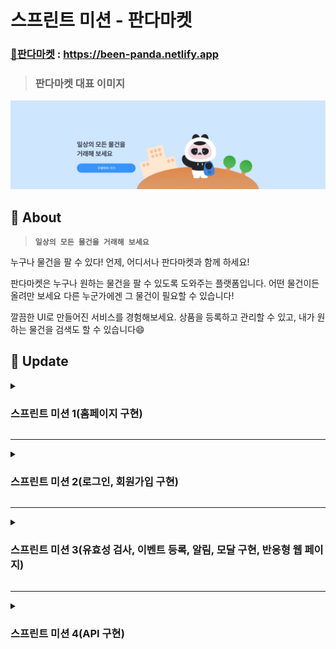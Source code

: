 # 스프린트 미션 - 판다마켓

### [🐼판다마켓](https://been-panda.netlify.app) : https://been-panda.netlify.app

> ### 판다마켓 대표 이미지

![판다마켓 대표 이미지](/image/img_preview.png)

## 🐼 About

> **`일상의 모든 물건을 거래해 보세요`**

누구나 물건을 팔 수 있다! 언제, 어디서나 판다마켓과 함께 하세요!

판다마켓은 누구나 원하는 물건을 팔 수 있도록 도와주는 플랫폼입니다. 어떤 물건이든 올려만 보세요 다른 누군가에겐 그 물건이 필요할 수 있습니다!

깔끔한 UI로 만들어진 서비스를 경험해보세요. 상품을 등록하고 관리할 수 있고, 내가 원하는 물건을 검색도 할 수 있습니다😄

##  🔄️ Update
<details>
<summary>
  
  ### 스프린트 미션 1(홈페이지 구현)
</summary>
<div markdown="1">
  
  #### [ 추가 ]
  - 메인 홈페이지 구현

  #### [ 수정 ]
  - Footer 연도
</div>
</details>

---
<details>
<summary>
  
  ### 스프린트 미션 2(로그인, 회원가입 구현)
</summary>
<div markdown="1">
  
  ####  [ 추가 ]
  - 로그인 btn 활성화
  - 눈 모양 토글 스위치

  #### [ 적용 ]
  - 구글 애널리틱스
  - 구글 애널리틱스 전체
  - Favicon
  - HTML 시맨틱 태그

  #### [ 수정 ]
  - html 클래스, CSS 변수 이름
  - 카카오톡, 구글 아이콘 이름
  - 로그인, 회원가입 footer 부분 텍스트 크기 조절해서 위치 조정
  - README.md 정보
</div>
</details>

---
<details>
<summary>

  ### 스프린트 미션 3(유효성 검사, 이벤트 등록, 알림, 모달 구현, 반응형 웹 페이지)
</summary>
<div markdown="1">

  #### [ 코드리뷰 반영(스프린트 미션 1, 2) ]
  - [x] 파일별 디렉토리 관리  
  - [x] 파일 이름 통일화 작업  
  - [x] reset.css 정리  
  - [ ] 구글 애널리틱스 모듈화  
  - [x] 아이콘 변수이름 수정 : `eyeIcon -> eyeIcons`  
  - [x] required 삭제  
    - 필요하지 않아져서 수정이 아니라 삭제했습니다.

  #### [ 추가 ]
  - 데이터 유효성 검사
  - input-box 에러 메시지
  - location.href(로그인 시 items로 이동)
  - 링크 공유시 미리보기 meta 태그, 회원가입 유효성 검사 & 모달
  - 트위터 meta 태그

  #### [ 적용 ]
  - index.html 반응형
  - 로그인, 회원가입 페이지 반응형
  - 자바스크립트 반복되는 로직 분리
  - 모달 반응형

  #### [ 수정 ]
  - index 파일에서 grid -> flex로 변경, 전반적인 크기 조절 
</div>
</details>

---
<details>
<summary>

### 스프린트 미션 4(API 구현)
</summary>
<div markdown="1">

  #### [ 코드리뷰 반영(스프린트 미션 3) ]
  - [x] og 태그 오타 수정(og.title -> og:title)
  - [x] og 태그 이미지 링크 경로 수정(상대 경로 -> url 절대 경로)
  - [x] 비밀번호 20자 이상 입력시 에러 메시지 개선
  - [x] module.js의 btn 선택자 이름 구체화
  - [x] 이메일 정규표현식 수정(서브 도메인도 가능하도록)

  #### [ 추가 ]
  - API 구현
  - API 함수 모듈화

  #### [ 적용 ]
  - input-box 이벤트 버블링
</div>
</details>


